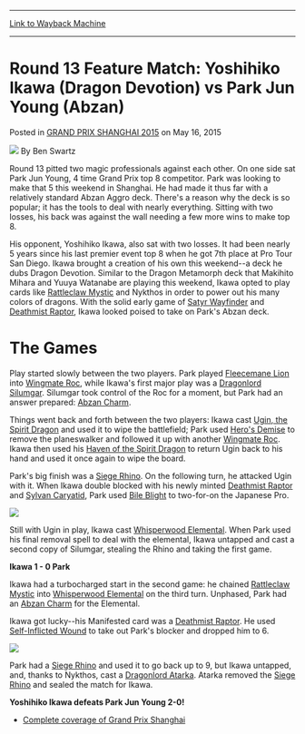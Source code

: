 
---
[Link to Wayback Machine](https://web.archive.org/web/20151005015405/http://magic.wizards.com/en/events/coverage/gpsha15/round-13-feature-match-yoshihiko-ikawa-dragon-devotion-vs-park-jun-young-abzan-2015)

[_metadata_:author]:- "Ben Swartz"
[_metadata_:description]:- "Round 13 pitted two magic professionals against each other. On one side sat Park Jun Young, 4 time Grand Prix top 8 competitor. Park was looking to make that 5 this weekend in Shanghai. He had made it thus far with a relatively standard Abzan Aggro deck. There's a reason why the deck is so popular; it has the tools to deal with nearly everything. Sitting with two losses, his back was against the wall needing a few more wins to make top 8."
[_metadata_:generator]:- "Drupal 7 (http://drupal.org)"
[_metadata_:node]:- "389691"
[_metadata_:publish_date]:- "2015-05-16"
[_metadata_:source]:- "div-main-content"
[_metadata_:title]:- "Round 13 Feature Match: Yoshihiko Ikawa (Dragon Devotion) vs Park Jun Young (Abzan)"
[_metadata_:wayback_capture_timestamp]:- "2015-10-05 01:54:05"
[_metadata_:wayback_raw_url]:- "https://web.archive.org/web/20151005015405id_/http://magic.wizards.com/en/events/coverage/gpsha15/round-13-feature-match-yoshihiko-ikawa-dragon-devotion-vs-park-jun-young-abzan-2015"
[_metadata_:wayback_url]:- "http://magic.wizards.com/en/events/coverage/gpsha15/round-13-feature-match-yoshihiko-ikawa-dragon-devotion-vs-park-jun-young-abzan-2015"
---


Round 13 Feature Match: Yoshihiko Ikawa (Dragon Devotion) vs Park Jun Young (Abzan)
===================================================================================



 Posted in [GRAND PRIX SHANGHAI 2015](/en/events/coverage/gpsha15)
 on May 16, 2015 






![](https://media.magic.wizards.com/styles/auth_small/public/images/person/benswa-author.jpg)
By Ben Swartz










Round 13 pitted two magic professionals against each other. On one side sat Park Jun Young, 4 time Grand Prix top 8 competitor. Park was looking to make that 5 this weekend in Shanghai. He had made it thus far with a relatively standard Abzan Aggro deck. There's a reason why the deck is so popular; it has the tools to deal with nearly everything. Sitting with two losses, his back was against the wall needing a few more wins to make top 8.


His opponent, Yoshihiko Ikawa, also sat with two losses. It had been nearly 5 years since his last premier event top 8 when he got 7th place at Pro Tour San Diego. Ikawa brought a creation of his own this weekend--a deck he dubs Dragon Devotion. Similar to the Dragon Metamorph deck that Makihito Mihara and Yuuya Watanabe are playing this weekend, Ikawa opted to play cards like [Rattleclaw Mystic](http://gatherer.wizards.com/Pages/Card/Details.aspx?name=Rattleclaw+Mystic) and Nykthos in order to power out his many colors of dragons. With the solid early game of [Satyr Wayfinder](http://gatherer.wizards.com/Pages/Card/Details.aspx?name=Satyr+Wayfinder) and [Deathmist Raptor](http://gatherer.wizards.com/Pages/Card/Details.aspx?name=Deathmist+Raptor), Ikawa looked poised to take on Park's Abzan deck.


The Games
=========


Play started slowly between the two players. Park played [Fleecemane Lion](http://gatherer.wizards.com/Pages/Card/Details.aspx?name=Fleecemane+Lion) into [Wingmate Roc](http://gatherer.wizards.com/Pages/Card/Details.aspx?name=Wingmate+Roc), while Ikawa's first major play was a [Dragonlord Silumgar](http://gatherer.wizards.com/Pages/Card/Details.aspx?name=Dragonlord+Silumgar). Silumgar took control of the Roc for a moment, but Park had an answer prepared: [Abzan Charm](http://gatherer.wizards.com/Pages/Card/Details.aspx?name=Abzan+Charm).


Things went back and forth between the two players: Ikawa cast [Ugin, the Spirit Dragon](http://gatherer.wizards.com/Pages/Card/Details.aspx?name=Ugin%2C+the+Spirit+Dragon) and used it to wipe the battlefield; Park used [Hero's Demise](http://gatherer.wizards.com/Pages/Card/Details.aspx?name=Hero%27s+Demise) to remove the planeswalker and followed it up with another [Wingmate Roc](http://gatherer.wizards.com/Pages/Card/Details.aspx?name=Wingmate+Roc). Ikawa then used his [Haven of the Spirit Dragon](http://gatherer.wizards.com/Pages/Card/Details.aspx?name=Haven+of+the+Spirit+Dragon) to return Ugin back to his hand and used it once again to wipe the board.


Park's big finish was a [Siege Rhino](http://gatherer.wizards.com/Pages/Card/Details.aspx?name=Siege+Rhino). On the following turn, he attacked Ugin with it. When Ikawa double blocked with his newly minted [Deathmist Raptor](http://gatherer.wizards.com/Pages/Card/Details.aspx?name=Deathmist+Raptor) and [Sylvan Caryatid](http://gatherer.wizards.com/Pages/Card/Details.aspx?name=Sylvan+Caryatid), Park used [Bile Blight](http://gatherer.wizards.com/Pages/Card/Details.aspx?name=Bile+Blight) to two-for-on the Japanese Pro.


![](https://media.wizards.com/2015/events/gpsha15/gpShanghai15_Day2FMR13ParkJunYoung.jpg)  



Still with Ugin in play, Ikawa cast [Whisperwood Elemental](http://gatherer.wizards.com/Pages/Card/Details.aspx?name=Whisperwood+Elemental). When Park used his final removal spell to deal with the elemental, Ikawa untapped and cast a second copy of Silumgar, stealing the Rhino and taking the first game.


**Ikawa 1 - 0 Park**


Ikawa had a turbocharged start in the second game: he chained [Rattleclaw Mystic](http://gatherer.wizards.com/Pages/Card/Details.aspx?name=Rattleclaw+Mystic) into [Whisperwood Elemental](http://gatherer.wizards.com/Pages/Card/Details.aspx?name=Whisperwood+Elemental) on the third turn. Unphased, Park had an [Abzan Charm](http://gatherer.wizards.com/Pages/Card/Details.aspx?name=Abzan+Charm) for the Elemental.


Ikawa got lucky--his Manifested card was a [Deathmist Raptor](http://gatherer.wizards.com/Pages/Card/Details.aspx?name=Deathmist+Raptor). He used [Self-Inflicted Wound](http://gatherer.wizards.com/Pages/Card/Details.aspx?name=Self-Inflicted+Wound) to take out Park's blocker and dropped him to 6.


![](https://media.wizards.com/2015/events/gpsha15/gpShanghai15_Day2FMR13YoshihikoIkawa.jpg)  



Park had a [Siege Rhino](http://gatherer.wizards.com/Pages/Card/Details.aspx?name=Siege+Rhino) and used it to go back up to 9, but Ikawa untapped, and, thanks to Nykthos, cast a [Dragonlord Atarka](http://gatherer.wizards.com/Pages/Card/Details.aspx?name=Dragonlord+Atarka). Atarka removed the [Siege Rhino](http://gatherer.wizards.com/Pages/Card/Details.aspx?name=Siege+Rhino) and sealed the match for Ikawa.


**Yoshihiko Ikawa defeats Park Jun Young 2-0!**


* [Complete coverage of Grand Prix Shanghai](/node/384346)

 




